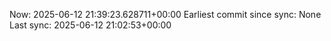 Now: 2025-06-12 21:39:23.628711+00:00 Earliest commit since sync: None Last sync: 2025-06-12 21:02:53+00:00
